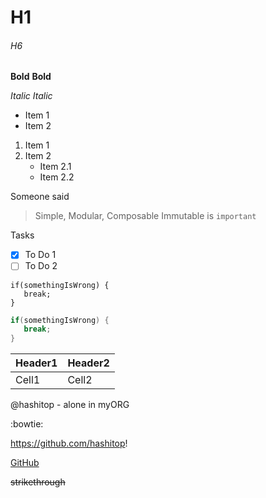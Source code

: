 # H1


###### H6

**Bold**
__Bold__

*Italic*
_Italic_

* Item 1
* Item 2

1. Item 1
2. Item 2
    * Item 2.1
    * Item 2.2

Someone said

> Simple, Modular, Composable
> Immutable is `important`

Tasks

- [x] To Do 1
- [ ] To Do 2

```
if(somethingIsWrong) {
   break;
}
```
```java
if(somethingIsWrong) {
   break;
}
```
Header1 | Header2
-- | --
Cell1 | Cell2

@hashitop - alone in myORG

:bowtie:

https://github.com/hashitop!

[GitHub](https://github.com/hashitop)

~~strikethrough~~
